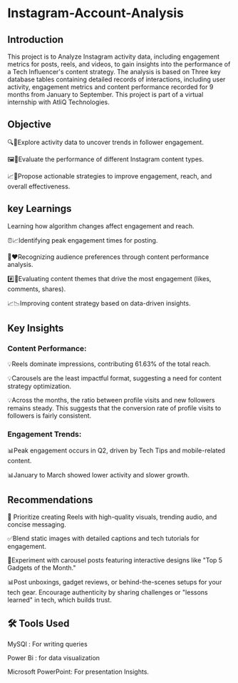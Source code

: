 # Instagram-Account-Analysis

## Introduction

This project is to Analyze Instagram activity data, including engagement metrics for posts, reels, and videos, to gain insights into the performance of a Tech Influencer's content strategy.
The analysis is based on Three key database tables containing detailed records of interactions, including user activity, engagement metrics and content performance recorded for 9 months from January to September.
This project is part of a virtual internship with AtliQ Technologies.
## Objective

🔍👥Explore activity data to uncover trends in follower engagement.

🖼️🎥Evaluate the performance of different Instagram content types.

📈🚀Propose actionable strategies to improve engagement, reach, and overall effectiveness.




## key Learnings

Learning how algorithm changes affect engagement and reach.

⏰📈Identifying peak engagement times for posting.

💬❤️Recognizing audience preferences through content performance analysis.

#️⃣📝Evaluating content themes that drive the most engagement (likes, comments, shares).

📈📉Improving content strategy based on data-driven insights.




## Key Insights
### Content Performance:
💡Reels dominate impressions, contributing 61.63% of the total reach.

💡Carousels are the least impactful format, suggesting a need for content strategy optimization.

💡Across the months, the ratio between profile visits and new followers remains steady. This suggests that the conversion rate of profile visits to followers is fairly consistent.


### Engagement Trends:
 📊Peak engagement occurs in Q2, driven by Tech Tips and mobile-related content.

 📊January to March showed lower activity and slower growth.



## Recommendations

🎯 Prioritize creating Reels with high-quality visuals, trending audio, and concise messaging.

✅Blend static images with detailed captions and tech tutorials for engagement.

🔧Experiment with carousel posts featuring interactive designs like "Top 5 Gadgets of the Month."

📊Post unboxings, gadget reviews, or behind-the-scenes setups for your tech gear. Encourage authenticity by sharing challenges or "lessons learned" in tech, which builds trust.


## 🛠️ Tools Used
MySQl : For writing queries

Power Bi : for data visualization

Microsoft PowerPoint: For presentation Insights.
